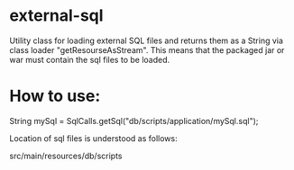 # external-sql
Utility class for loading external SQL files and returns them as a String via class loader "getResourseAsStream". This means that the packaged jar or war must contain the sql files to be loaded.

# How to use:

String mySql = SqlCalls.getSql("db/scripts/application/mySql.sql");

Location of sql files is understood as follows:

src/main/resources/db/scripts
